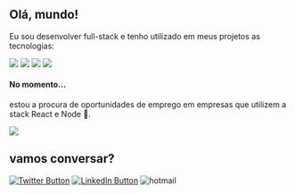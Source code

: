 <!--
**euliveiras/euliveiras** is a ✨ _special_ ✨ repository because its `README.md` (this file) appears on your GitHub profile.

Here are some ideas to get you started:

- 🔭 I’m currently working on ...
- 🌱 I’m currently learning ...
- 👯 I’m looking to collaborate on ...
- 🤔 I’m looking for help with ...
- 💬 Ask me about ...
- 📫 How to reach me: ...
- 😄 Pronouns: ...
- ⚡ Fun fact: ...
-->

## Olá, mundo! 
Eu sou desenvolver full-stack e tenho utilizado em meus projetos as tecnologias:

![](https://img.shields.io/badge/JavaScript-F7DF1E?style=for-the-badge&logo=javascript&logoColor=black)
![](https://img.shields.io/badge/TypeScript-007ACC?style=for-the-badge&logo=typescript&logoColor=white)
![](https://img.shields.io/badge/React-20232A?style=for-the-badge&logo=react&logoColor=61DAFB)
![](https://img.shields.io/badge/Node.js-43853D?style=for-the-badge&logo=node.js&logoColor=white)


#### No momento...
estou a procura de oportunidades de emprego em empresas que utilizem a stack React e Node 🔎.

![](https://i.imgur.com/HNlouf9.gif)

## vamos conversar?

[![Twitter Button](https://img.shields.io/badge/Twitter-1DA1F2?style=for-the-badge&logo=twitter&logoColor=white)](https://twitter.com/euliveiras)
[![LinkedIn Button](https://img.shields.io/badge/LinkedIn-0077B5?style=for-the-badge&logo=linkedin&logoColor=white)](https://linkedin.com/in/euliveiras)
![hotmail](https://img.shields.io/badge/email-matheus.skm%40hotmail.com-blue?style=for-the-badge&logo=microsoftoutlook) 
 



